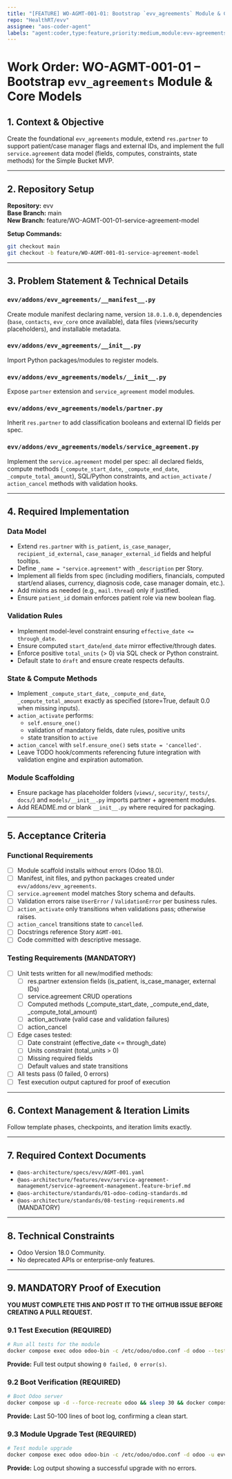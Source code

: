 ```yaml
---
title: "[FEATURE] WO-AGMT-001-01: Bootstrap `evv_agreements` Module & Core Models"
repo: "HealthRT/evv"
assignee: "aos-coder-agent"
labels: "agent:coder,type:feature,priority:medium,module:evv-agreements"
---
```

# Work Order: WO-AGMT-001-01 – Bootstrap `evv_agreements` Module & Core Models

## 1. Context & Objective

Create the foundational `evv_agreements` module, extend `res.partner` to support patient/case manager flags and external IDs, and implement the full `service.agreement` data model (fields, computes, constraints, state methods) for the Simple Bucket MVP.

---

## 2. Repository Setup

**Repository:** evv  
**Base Branch:** main  
**New Branch:** feature/WO-AGMT-001-01-service-agreement-model

**Setup Commands:**
```bash
git checkout main
git checkout -b feature/WO-AGMT-001-01-service-agreement-model
```

---

## 3. Problem Statement & Technical Details

### `evv/addons/evv_agreements/__manifest__.py`
Create module manifest declaring name, version `18.0.1.0.0`, dependencies (`base`, `contacts`, `evv_core` once available), data files (views/security placeholders), and installable metadata.

### `evv/addons/evv_agreements/__init__.py`
Import Python packages/modules to register models.

### `evv/addons/evv_agreements/models/__init__.py`
Expose `partner` extension and `service_agreement` model modules.

### `evv/addons/evv_agreements/models/partner.py`
Inherit `res.partner` to add classification booleans and external ID fields per spec.

### `evv/addons/evv_agreements/models/service_agreement.py`
Implement the `service.agreement` model per spec: all declared fields, compute methods (`_compute_start_date`, `_compute_end_date`, `_compute_total_amount`), SQL/Python constraints, and `action_activate` / `action_cancel` methods with validation hooks.

---

## 4. Required Implementation

### Data Model
- Extend `res.partner` with `is_patient`, `is_case_manager`, `recipient_id_external`, `case_manager_external_id` fields and helpful tooltips.
- Define `_name = "service.agreement"` with `_description` per Story.
- Implement all fields from spec (including modifiers, financials, computed start/end aliases, currency, diagnosis code, case manager domain, etc.).
- Add mixins as needed (e.g., `mail.thread`) only if justified.
- Ensure `patient_id` domain enforces patient role via new boolean flag.

### Validation Rules
- Implement model-level constraint ensuring `effective_date <= through_date`.
- Ensure computed `start_date`/`end_date` mirror effective/through dates.
- Enforce positive `total_units` (> 0) via SQL check or Python constraint.
- Default state to `draft` and ensure create respects defaults.

### State & Compute Methods
- Implement `_compute_start_date`, `_compute_end_date`, `_compute_total_amount` exactly as specified (store=True, default 0.0 when missing inputs).
- `action_activate` performs:
  - `self.ensure_one()`
  - validation of mandatory fields, date rules, positive units
  - state transition to `active`
- `action_cancel` with `self.ensure_one()` sets `state = 'cancelled'`.
- Leave TODO hook/comments referencing future integration with validation engine and expiration automation.

### Module Scaffolding
- Ensure package has placeholder folders (`views/`, `security/`, `tests/`, `docs/`) and `models/__init__.py` imports partner + agreement modules.
- Add README.md or blank `__init__.py` where required for packaging.

---

## 5. Acceptance Criteria

### Functional Requirements
- [ ] Module scaffold installs without errors (Odoo 18.0).
- [ ] Manifest, init files, and python packages created under `evv/addons/evv_agreements`.
- [ ] `service.agreement` model matches Story schema and defaults.
- [ ] Validation errors raise `UserError` / `ValidationError` per business rules.
- [ ] `action_activate` only transitions when validations pass; otherwise raises.
- [ ] `action_cancel` transitions state to `cancelled`.
- [ ] Docstrings reference Story `AGMT-001`.
- [ ] Code committed with descriptive message.

### Testing Requirements (MANDATORY)
- [ ] Unit tests written for all new/modified methods:
  - [ ] res.partner extension fields (is_patient, is_case_manager, external IDs)
  - [ ] service.agreement CRUD operations
  - [ ] Computed methods (_compute_start_date, _compute_end_date, _compute_total_amount)
  - [ ] action_activate (valid case and validation failures)
  - [ ] action_cancel
- [ ] Edge cases tested:
  - [ ] Date constraint (effective_date <= through_date)
  - [ ] Units constraint (total_units > 0)
  - [ ] Missing required fields
  - [ ] Default values and state transitions
- [ ] All tests pass (0 failed, 0 errors)
- [ ] Test execution output captured for proof of execution

---

## 6. Context Management & Iteration Limits

Follow template phases, checkpoints, and iteration limits exactly.

---

## 7. Required Context Documents

- `@aos-architecture/specs/evv/AGMT-001.yaml`
- `@aos-architecture/features/evv/service-agreement-management/service-agreement-management.feature-brief.md`
- `@aos-architecture/standards/01-odoo-coding-standards.md`
- `@aos-architecture/standards/08-testing-requirements.md` (MANDATORY)

---

## 8. Technical Constraints

- Odoo Version 18.0 Community.
- No deprecated APIs or enterprise-only features.

---

## 9. MANDATORY Proof of Execution

**YOU MUST COMPLETE THIS AND POST IT TO THE GITHUB ISSUE BEFORE CREATING A PULL REQUEST.**

### 9.1 Test Execution (REQUIRED)
```bash
# Run all tests for the module
docker compose exec odoo odoo-bin -c /etc/odoo/odoo.conf -d odoo --test-enable --stop-after-init -i evv_agreements --log-level=test
```
**Provide:** Full test output showing `0 failed, 0 error(s)`.

### 9.2 Boot Verification (REQUIRED)
```bash
# Boot Odoo server
docker compose up -d --force-recreate odoo && sleep 30 && docker compose logs --tail="100" odoo
```
**Provide:** Last 50-100 lines of boot log, confirming a clean start.

### 9.3 Module Upgrade Test (REQUIRED)
```bash
# Test module upgrade
docker compose exec odoo odoo-bin -c /etc/odoo/odoo.conf -d odoo -u evv_agreements --stop-after-init
```
**Provide:** Log output showing a successful upgrade with no errors.


